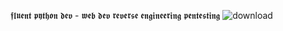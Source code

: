 𝖋𝖑𝖚𝖊𝖓𝖙 𝖕𝖞𝖙𝖍𝖔𝖓 𝖉𝖊𝖛 - 𝖜𝖊𝖇 𝖉𝖊𝖛
𝖗𝖊𝖛𝖊𝖗𝖘𝖊 𝖊𝖓𝖌𝖎𝖓𝖊𝖊𝖗𝖎𝖓𝖌
𝖕𝖊𝖓𝖙𝖊𝖘𝖙𝖎𝖓𝖌
![download](https://github.com/6ky/6ky/assets/80994667/d9db5d3a-e828-4aae-a7ca-24b8f9a88521)



<!--
**6ky/6ky** is a ✨ _special_ ✨ repository because its `README.md` (this file) appears on your GitHub profile.

Here are some ideas to get you started:

- 🔭 I’m currently working on ...
- 🌱 I’m currently learning ...
- 👯 I’m looking to collaborate on ...
- 🤔 I’m looking for help with ...
- 💬 Ask me about ...
- 📫 How to reach me: ...
- 😄 Pronouns: ...
- ⚡ Fun fact: ...
-->
